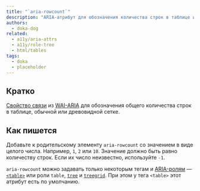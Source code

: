 ```yaml
---
title: "`aria-rowcount`"
description: "ARIA-атрибут для обозначения количества строк в таблице и обычной или древовидной сетке."
authors:
  - doka-dog
related:
  - a11y/aria-attrs
  - a11y/role-tree
  - html/tables
tags:
  - doka
  - placeholder
---
```


## Кратко

[Свойство связи](/a11y/aria-attrs/#atributy-svyazi) из [WAI-ARIA](/a11y/aria-intro/#specifikaciya) для обозначения общего количества строк в таблице, обычной или древовидной сетке.

## Как пишется

Добавьте к родительскому элементу `aria-rowcount` со значением в виде целого числа. Например, `1`, `2` или `10`. Значение должно быть равно количеству строк. Если их число неизвестно, используйте `-1`.

`aria-rowcount` можно задавать только некоторым тегам и [ARIA-ролям](/a11y/aria-roles/) — [`<table>`](/html/tables/) или роли `table`, [`tree`](/a11y/role-tree/) и [`treegrid`](/a11y/role-treegrid/). При этом у тега `<table>` этот атрибут есть по умолчанию.
